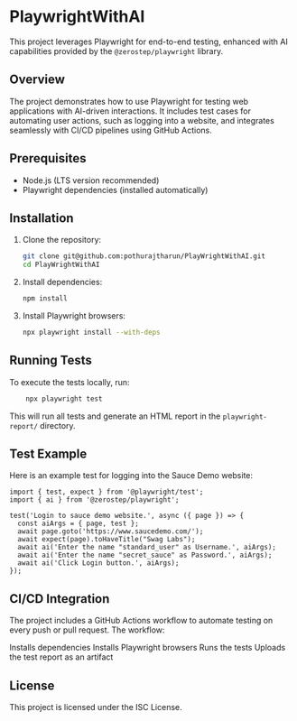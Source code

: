 # PlaywrightWithAI

This project leverages Playwright for end-to-end testing, enhanced with AI capabilities provided by the `@zerostep/playwright` library.

## Overview

The project demonstrates how to use Playwright for testing web applications with AI-driven interactions. It includes test cases for automating user actions, such as logging into a website, and integrates seamlessly with CI/CD pipelines using GitHub Actions.

## Prerequisites

- Node.js (LTS version recommended)
- Playwright dependencies (installed automatically)

## Installation

1. Clone the repository:
   ```bash
   git clone git@github.com:pothurajtharun/PlayWrightWithAI.git
   cd PlayWrightWithAI
2. Install dependencies:
    ```bash
    npm install
3. Install Playwright browsers:
    ```bash
    npx playwright install --with-deps

## Running Tests
To execute the tests locally, run:
```bash
    npx playwright test
````
This will run all tests and generate an HTML report in the `playwright-report/` directory.

## Test Example
Here is an example test for logging into the Sauce Demo website:

```
import { test, expect } from '@playwright/test';
import { ai } from '@zerostep/playwright';

test('Login to sauce demo website.', async ({ page }) => {
  const aiArgs = { page, test };
  await page.goto('https://www.saucedemo.com/');
  await expect(page).toHaveTitle("Swag Labs");
  await ai('Enter the name "standard_user" as Username.', aiArgs);
  await ai('Enter the name "secret_sauce" as Password.', aiArgs);
  await ai('Click Login button.', aiArgs);
});
```
## CI/CD Integration
The project includes a GitHub Actions workflow to automate testing on every push or pull request. The workflow:

Installs dependencies
Installs Playwright browsers
Runs the tests
Uploads the test report as an artifact

## License
This project is licensed under the ISC License.